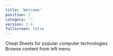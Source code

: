 ```yaml
---
title: 'Welcome'
position: 1
category: ''
version: 1.4
fullscreen: false
---
```


Cheat Sheets for popular computer technologies <br>
Browse content from left menu

